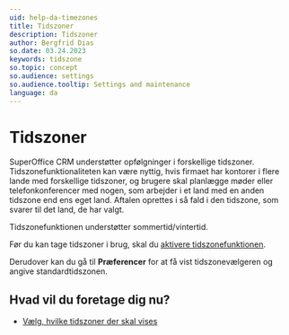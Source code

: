 ```yaml
---
uid: help-da-timezones
title: Tidszoner
description: Tidszoner
author: Bergfrid Dias
so.date: 03.24.2023
keywords: tidszone
so.topic: concept
so.audience: settings
so.audience.tooltip: Settings and maintenance
language: da
---
```


# Tidszoner

SuperOffice CRM understøtter opfølgninger i forskellige tidszoner. Tidszonefunktionaliteten kan være nyttig, hvis firmaet har kontorer i flere lande med forskellige tidszoner, og brugere skal planlægge møder eller telefonkonferencer med nogen, som arbejder i et land med en anden tidszone end ens eget land. Aftalen oprettes i så fald i den tidszone, som svarer til det land, de har valgt.

Tidszonefunktionen understøtter sommertid/vintertid.

Før du kan tage tidszoner i brug, skal du [aktivere tidszonefunktionen][1].

Derudover kan du gå til **Præferencer** for at få vist tidszonevælgeren og angive standardtidszonen.

## Hvad vil du foretage dig nu?

* [Vælg, hvilke tidszoner der skal vises][2]

<!-- Referenced links -->
[1]: enable.md
[2]: select.md

<!-- Referenced images -->
